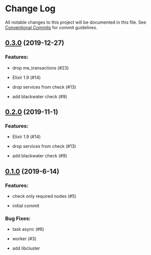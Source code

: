 # Change Log

All notable changes to this project will be documented in this file.
See [Conventional Commits](Https://conventionalcommits.org) for commit guidelines.

<!-- changelog -->

## [0.3.0](https://github.com/edenlabllc/rpc_health_check/compare/0.2.0...0.3.0) (2019-12-27)




### Features:

* drop me_transactions (#23)

* Elixir 1.9 (#14)

* drop services from check (#13)

* add blackwater check (#9)

## [0.2.0](https://github.com/edenlabllc/rpc_health_check/compare/0.1.0...0.2.0) (2019-11-1)




### Features:

* Elixir 1.9 (#14)

* drop services from check (#13)

* add blackwater check (#9)

## [0.1.0](https://github.com/edenlabllc/rpc_health_check/compare/0.1.0...0.1.0) (2019-6-14)




### Features:

* check only required nodes (#5)

* initial commit

### Bug Fixes:

* task async (#6)

* worker (#3)

* add libcluster
